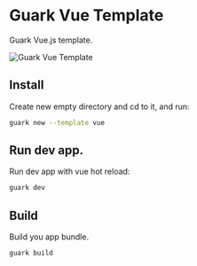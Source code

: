 # Guark Vue Template
Guark Vue.js template.

![Guark Vue Template](https://i.imgur.com/RhU6bh7.png)

## Install

Create new empty directory and cd to it, and run:
```bash
guark new --template vue
```

## Run dev app.

Run dev app with vue hot reload:
```bash
guark dev
```

## Build

Build you app bundle.
```bash
guark build
```
